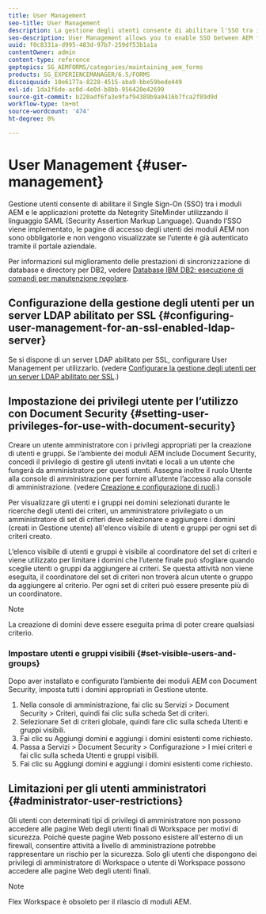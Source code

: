 ```yaml
---
title: User Management
seo-title: User Management
description: La gestione degli utenti consente di abilitare l'SSO tra i moduli AEM e le applicazioni protette da Netegrity SiteMinder utilizzando SAML. Questo documento fornisce ulteriori informazioni sulla gestione degli utenti.
seo-description: User Management allows you to enable SSO between AEM forms modules and Netegrity SiteMinder-protected applications by using SAML. This document provides more information about User Management.
uuid: f0c8331a-d995-483d-97b7-259df53b1a1a
contentOwner: admin
content-type: reference
geptopics: SG_AEMFORMS/categories/maintaining_aem_forms
products: SG_EXPERIENCEMANAGER/6.5/FORMS
discoiquuid: 10e6177a-8228-4515-aba9-bbe59bede449
exl-id: 1da1f6de-ac0d-4e0d-b8bb-956420e42699
source-git-commit: b220adf6fa3e9faf94389b9a9416b7fca2f89d9d
workflow-type: tm+mt
source-wordcount: '474'
ht-degree: 0%

---
```


# User Management {#user-management}

Gestione utenti consente di abilitare il Single Sign-On (SSO) tra i moduli AEM e le applicazioni protette da Netegrity SiteMinder utilizzando il linguaggio SAML (Security Assertion Markup Language). Quando l’SSO viene implementato, le pagine di accesso degli utenti dei moduli AEM non sono obbligatorie e non vengono visualizzate se l’utente è già autenticato tramite il portale aziendale.

Per informazioni sul miglioramento delle prestazioni di sincronizzazione di database e directory per DB2, vedere [Database IBM DB2: esecuzione di comandi per manutenzione regolare](/help/forms/using/admin-help/ibm-db2-database-running-commands.md#ibm-db2-database-running-commands-for-regular-maintenance).

## Configurazione della gestione degli utenti per un server LDAP abilitato per SSL {#configuring-user-management-for-an-ssl-enabled-ldap-server}

Se si dispone di un server LDAP abilitato per SSL, configurare User Management per utilizzarlo. (vedere [Configurare la gestione degli utenti per un server LDAP abilitato per SSL](/help/forms/using/admin-help/configure-user-management-ssl-enabled.md#configure-user-management-for-an-ssl-enabled-ldap-server).)

## Impostazione dei privilegi utente per l’utilizzo con Document Security {#setting-user-privileges-for-use-with-document-security}

Creare un utente amministratore con i privilegi appropriati per la creazione di utenti e gruppi. Se l’ambiente dei moduli AEM include Document Security, concedi il privilegio di gestire gli utenti invitati e locali a un utente che fungerà da amministratore per questi utenti. Assegna inoltre il ruolo Utente alla console di amministrazione per fornire all’utente l’accesso alla console di amministrazione. (vedere [Creazione e configurazione di ruoli](/help/forms/using/admin-help/creating-configuring-roles.md#creating-and-configuring-roles).)

Per visualizzare gli utenti e i gruppi nei domini selezionati durante le ricerche degli utenti dei criteri, un amministratore privilegiato o un amministratore di set di criteri deve selezionare e aggiungere i domini (creati in Gestione utente) all&#39;elenco visibile di utenti e gruppi per ogni set di criteri creato.

L’elenco visibile di utenti e gruppi è visibile al coordinatore del set di criteri e viene utilizzato per limitare i domini che l’utente finale può sfogliare quando sceglie utenti o gruppi da aggiungere ai criteri. Se questa attività non viene eseguita, il coordinatore del set di criteri non troverà alcun utente o gruppo da aggiungere al criterio. Per ogni set di criteri può essere presente più di un coordinatore.

>[!NOTE]
>
>La creazione di domini deve essere eseguita prima di poter creare qualsiasi criterio.

### Impostare utenti e gruppi visibili {#set-visible-users-and-groups}

Dopo aver installato e configurato l’ambiente dei moduli AEM con Document Security, imposta tutti i domini appropriati in Gestione utente.

1. Nella console di amministrazione, fai clic su Servizi > Document Security > Criteri, quindi fai clic sulla scheda Set di criteri.
1. Selezionare Set di criteri globale, quindi fare clic sulla scheda Utenti e gruppi visibili.
1. Fai clic su Aggiungi domini e aggiungi i domini esistenti come richiesto.
1. Passa a Servizi > Document Security > Configurazione > I miei criteri e fai clic sulla scheda Utenti e gruppi visibili.
1. Fai clic su Aggiungi domini e aggiungi i domini esistenti come richiesto.

## Limitazioni per gli utenti amministratori {#administrator-user-restrictions}

Gli utenti con determinati tipi di privilegi di amministratore non possono accedere alle pagine Web degli utenti finali di Workspace per motivi di sicurezza. Poiché queste pagine Web possono esistere all&#39;esterno di un firewall, consentire attività a livello di amministrazione potrebbe rappresentare un rischio per la sicurezza. Solo gli utenti che dispongono dei privilegi di amministratore di Workspace o utente di Workspace possono accedere alle pagine Web degli utenti finali.

>[!NOTE]
>
>Flex Workspace è obsoleto per il rilascio di moduli AEM.
